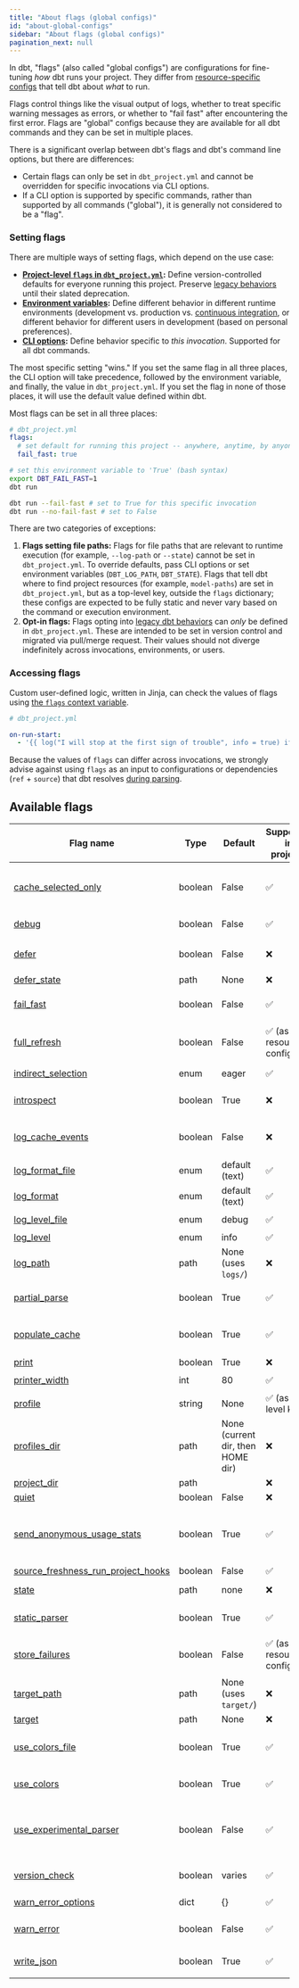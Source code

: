 ```yaml
---
title: "About flags (global configs)"
id: "about-global-configs"
sidebar: "About flags (global configs)"
pagination_next: null
---
```


In dbt, "flags" (also called "global configs") are configurations for fine-tuning _how_ dbt runs your project. They differ from [resource-specific configs](/reference/configs-and-properties) that tell dbt about _what_ to run.

Flags control things like the visual output of logs, whether to treat specific warning messages as errors, or whether to "fail fast" after encountering the first error. Flags are "global" configs because they are available for all dbt commands and they can be set in multiple places.

There is a significant overlap between dbt's flags and dbt's command line options, but there are differences:
- Certain flags can only be set in `dbt_project.yml` and cannot be overridden for specific invocations via CLI options.
- If a CLI option is supported by specific commands, rather than supported by all commands ("global"), it is generally not considered to be a "flag".

### Setting flags

There are multiple ways of setting flags, which depend on the use case:
- **[Project-level `flags` in `dbt_project.yml`](/reference/global-configs/project-flags):** Define version-controlled defaults for everyone running this project. Preserve [legacy behaviors](/reference/global-configs/legacy-behaviors) until their slated deprecation.
- **[Environment variables](/reference/global-configs/environment-variable-configs):** Define different behavior in different runtime environments (development vs. production vs. [continuous integration](/docs/deploy/continuous-integration), or different behavior for different users in development (based on personal preferences).
- **[CLI options](/reference/global-configs/command-line-options):** Define behavior specific to _this invocation_. Supported for all dbt commands.

The most specific setting "wins." If you set the same flag in all three places, the CLI option will take precedence, followed by the environment variable, and finally, the value in `dbt_project.yml`. If you set the flag in none of those places, it will use the default value defined within dbt.

Most flags can be set in all three places:
```yaml
# dbt_project.yml
flags:
  # set default for running this project -- anywhere, anytime, by anyone
  fail_fast: true
```
```bash
# set this environment variable to 'True' (bash syntax)
export DBT_FAIL_FAST=1
dbt run
```
```bash
dbt run --fail-fast # set to True for this specific invocation
dbt run --no-fail-fast # set to False
```

There are two categories of exceptions:
1. **Flags setting file paths:** Flags for file paths that are relevant to runtime execution (for example, `--log-path` or `--state`) cannot be set in `dbt_project.yml`. To override defaults, pass CLI options or set environment variables (`DBT_LOG_PATH`, `DBT_STATE`). Flags that tell dbt where to find project resources (for example, `model-paths`) are set in `dbt_project.yml`, but as a top-level key, outside the `flags` dictionary; these configs are expected to be fully static and never vary based on the command or execution environment.
2. **Opt-in flags:** Flags opting into [legacy dbt behaviors](/reference/global-configs/legacy-behaviors) can _only_ be defined in `dbt_project.yml`. These are intended to be set in version control and migrated via pull/merge request. Their values should not diverge indefinitely across invocations, environments, or users.

### Accessing flags

Custom user-defined logic, written in Jinja, can check the values of flags using [the `flags` context variable](/reference/dbt-jinja-functions/flags).

```yaml
# dbt_project.yml

on-run-start:
  - '{{ log("I will stop at the first sign of trouble", info = true) if flags.FAIL_FAST }}'
```

Because the values of `flags` can differ across invocations, we strongly advise against using `flags` as an input to configurations or dependencies (`ref` + `source`) that dbt resolves [during parsing](/reference/parsing#known-limitations).

## Available flags

| Flag name | Type | Default | Supported in project? | Environment variable | Command line option | Supported in Cloud CLI? |
|-----------|------|---------|-----------------------|----------------------|---------------------|-------------------------|
| [cache_selected_only](/reference/global-configs/cache) | boolean | False | ✅ | `DBT_CACHE_SELECTED_ONLY` | `--cache-selected-only`, `--no-cache-selected-only` | ✅ |
| [debug](/reference/global-configs/logs#debug-level-logging) | boolean | False | ✅ | `DBT_DEBUG` | `--debug`, `--no-debug` | ✅ |
| [defer](/reference/node-selection/defer) | boolean | False | ❌ | `DBT_DEFER` | `--defer`, `--no-defer` | ✅ (enabled by default) |
| [defer_state](/reference/node-selection/defer) | path | None | ❌ | `DBT_DEFER_STATE` | `--defer-state` | ❌ |
| [fail_fast](/reference/global-configs/failing-fast) | boolean | False | ✅ | `DBT_FAIL_FAST` | `--fail-fast`, `-x`, `--no-fail-fast` | ✅ |
| [full_refresh](/reference/resource-configs/full_refresh) | boolean | False | ✅ (as resource config) | `DBT_FULL_REFRESH` | `--full-refresh`, `--no-full-refresh` | ✅ |
| [indirect_selection](/reference/node-selection/test-selection-examples#syntax-examples) | enum | eager | ✅ | `DBT_INDIRECT_SELECTION` | `--indirect-selection` | ❌ |
| [introspect](/reference/commands/compile#introspective-queries) | boolean | True | ❌ | `DBT_INTROSPECT` | `--introspect`, `--no-introspect` | ❌ |
| [log_cache_events](/reference/global-configs/logs#logging-relational-cache-events) | boolean | False | ❌ | `DBT_LOG_CACHE_EVENTS` | `--log-cache-events`, `--no-log-cache-events` | ❌ |
| [log_format_file](/reference/global-configs/logs#log-formatting) | enum | default (text) | ✅ | `DBT_LOG_FORMAT_FILE` | `--log-format-file` | ❌ |
| [log_format](/reference/global-configs/logs#log-formatting) | enum | default (text) | ✅ | `DBT_LOG_FORMAT` | `--log-format` | ❌ |
| [log_level_file](/reference/global-configs/logs#log-level) | enum | debug | ✅ | `DBT_LOG_LEVEL_FILE` | `--log-level-file` | ❌ |
| [log_level](/reference/global-configs/logs#log-level) | enum | info | ✅ | `DBT_LOG_LEVEL` | `--log-level` | ❌ |
| [log_path](/reference/global-configs/logs) | path | None (uses `logs/`) | ❌ | `DBT_PROFILES_DIR` | `--profiles-dir` | ❌ |
| [partial_parse](/reference/global-configs/parsing#partial-parsing) | boolean | True | ✅ | `DBT_PARTIAL_PARSE` | `--partial-parse`, `--no-partial-parse` | ✅ |
| [populate_cache](/reference/global-configs/cache) | boolean | True | ✅ | `DBT_POPULATE_CACHE` | `--populate-cache`, `--no-populate-cache` | ✅ |
| [print](/reference/global-configs/print-output#suppress-print-messages-in-stdout) | boolean | True | ❌ | `DBT_PRINT` | `--print` | ❌ |
| [printer_width](/reference/global-configs/print-output#printer-width) | int | 80 | ✅ | `DBT_PRINTER_WIDTH` | `--printer-width` | ❌ |
| [profile](/docs/core/connect-data-platform/connection-profiles#about-profiles) | string | None | ✅ (as top-level key) | `DBT_PROFILE` | `--profile` | ❌ |
| [profiles_dir](/docs/core/connect-data-platform/connection-profiles#about-profiles) | path | None (current dir, then HOME dir) | ❌ | `DBT_PROFILES_DIR` | `--profiles-dir` | ❌ |
| [project_dir](/reference/dbt_project.yml) | path |  | ❌ | `DBT_PROJECT_DIR` | `--project-dir` | ❌ |
| [quiet](/reference/global-configs/logs#suppress-non-error-logs-in-output) | boolean | False | ❌ | `DBT_QUIET` | `--quiet` | ✅ |
| [send_anonymous_usage_stats](/reference/global-configs/usage-stats) | boolean | True | ✅ | `DBT_SEND_ANONYMOUS_USAGE_STATS` | `--send-anonymous-usage-stats`, `--no-send-anonymous-usage-stats` | ❌ |
| [source_freshness_run_project_hooks](/reference/global-configs/legacy-behaviors#source_freshness_run_project_hooks) | boolean | False | ✅ | ❌ | ❌ | ❌ |
| [state](/reference/node-selection/defer) | path | none | ❌ | `DBT_STATE`, `DBT_DEFER_STATE` | `--state`, `--defer-state` | ❌ |
| [static_parser](/reference/global-configs/parsing#static-parser) | boolean | True | ✅ | `DBT_STATIC_PARSER` | `--static-parser`, `--no-static-parser` | ❌ |
| [store_failures](/reference/resource-configs/store_failures) | boolean | False | ✅ (as resource config) | `DBT_STORE_FAILURES` | `--store-failures`, `--no-store-failures` | ✅ |
| [target_path](/reference/global-configs/json-artifacts) | path | None (uses `target/`) | ❌ | `DBT_TARGET_PATH` | `--target-path` | ❌ |
| [target](/docs/core/connect-data-platform/connection-profiles#about-profiles) | path | None | ❌ | `DBT_TARGET` | `--target` | ❌ |
| [use_colors_file](/reference/global-configs/logs#color) | boolean | True | ✅ | `DBT_USE_COLORS_FILE` | `--use-colors-file`, `--no-use-colors-file` | ❌ |
| [use_colors](/reference/global-configs/print-output#print-color) | boolean | True | ✅ | `DBT_USE_COLORS` | `--use-colors`, `--no-use-colors` | ❌ |
| [use_experimental_parser](/reference/global-configs/parsing#experimental-parser) | boolean | False | ✅ | `DBT_USE_EXPERIMENTAL_PARSER` | `--use-experimental-parser`, `--no-use-experimental-parser` | ❌ |
| [version_check](/reference/global-configs/version-compatibility) | boolean | varies | ✅ | `DBT_VERSION_CHECK` | `--version-check`, `--no-version-check` | ❌ |
| [warn_error_options](/reference/global-configs/warnings) | dict | {} | ✅ | `DBT_WARN_ERROR_OPTIONS` | `--warn-error-options` | ✅ |
| [warn_error](/reference/global-configs/warnings) | boolean | False | ✅ | `DBT_WARN_ERROR` | `--warn-error`, `--no-warn-error` | ✅ |
| [write_json](/reference/global-configs/json-artifacts) | boolean | True | ✅ | `DBT_WRITE_JSON` | `--write-json`, `--no-write-json` | ✅ |
